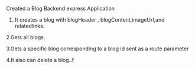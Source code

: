 Created a Blog Backend express Application 
1. It creates a blog with blogHeader , blogContent,imageUrl,and relatedlinks.




2.Gets all blogs.



3.Gets a specific blog corresponding to a blog id sent as a route parameter



4.It also can delete a blog..f
